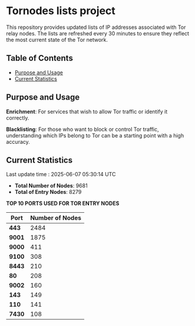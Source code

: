 # Tornodes lists project

This repository provides updated lists of IP addresses associated with Tor relay nodes. The lists are refreshed every 30 minutes to ensure they reflect the most current state of the Tor network.

## Table of Contents

- [Purpose and Usage](#purpose-and-usage)
- [Current Statistics](#current-statistics)


## Purpose and Usage

**Enrichment**: For services that wish to allow Tor traffic or identify it correctly.

**Blacklisting**: For those who want to block or control Tor traffic, understanding which IPs belong to Tor can be a starting point with a high accuracy.

## Current Statistics

Last update time : 2025-06-07 05:30:14 UTC

- **Total Number of Nodes**: 9681
- **Total of Entry Nodes**: 8279

**TOP 10 PORTS USED FOR TOR ENTRY NODES**

| **Port** | **Number of Nodes** |
|------|-----------------|
| **443**   | 2484  |
| **9001**   | 1875  |
| **9000**   | 411  |
| **9100**   | 308  |
| **8443**   | 210  |
| **80**   | 208  |
| **9002**   | 160  |
| **143**   | 149  |
| **110**   | 141  |
| **7430**   | 108  |

